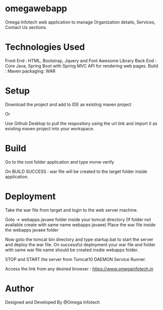 # omegawebapp
Omega Infotech web application to manage Organization details, Services, Contact Us sections.

# Technologies Used
Front End : HTML, Bootstrap, Jquery and Font Awesome Library Back End : Core Java, Spring Boot with Spring MVC API for rendering web pages. Build : Maven packaging: WAR

# Setup
Download the project and add to IDE as existing maven project

Or

Use Github Desktop to pull the respository using the url link and import it as existing maven project into your workspace.

# Build
Go to the root folder application and type mvnw verify

On BUILD SUCCESS : war file will be created to the target folder inside application.

# Deployment
Take the war file from target and login to the web server machine.

Goto -> webapps javaee folder inside your tomcat directory (If folder not available create with same name webapps javaee) Place the war file inside the webapps javaee folder

Now goto the tomcat bin directory and type startup.bat to start the server and deploy the war file. On successful deployment your war file and folder with same war file name should be created insdie webapps folder.

STOP and START the server from Tomcat10 DAEMON Service Runner.

Access the link from any desired browser : https://www.omegainfotech.in

# Author 
Designed and Developed By @Omega Infotech
